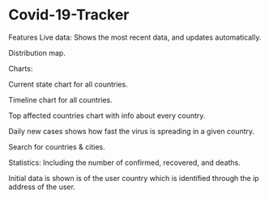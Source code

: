 # Covid-19-Tracker
Features
Live data: Shows the most recent data, and updates automatically.

Distribution map.

Charts:

Current state chart for all countries.

Timeline chart for all countries.

Top affected countries chart with info about every country.

Daily new cases shows how fast the virus is spreading in a given country.

Search for countries & cities.

Statistics: Including the number of confirmed, recovered, and deaths.

Initial data is shown is of the user country which is identified through the ip address of the user.

